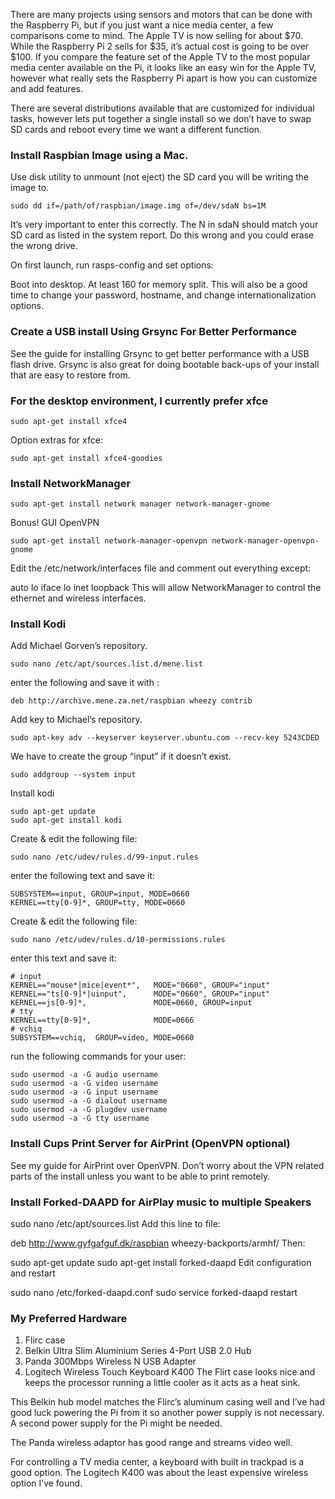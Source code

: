 There are many projects using sensors and motors that can be done with the Raspberry Pi, but if you just want a nice media center, a few comparisons come to mind. The Apple TV is now selling for about $70. While the Raspberry Pi 2 sells for $35, it’s actual cost is going to be over $100. If you compare the feature set of the Apple TV to the most popular media center available on the Pi, it looks like an easy win for the Apple TV, however what really sets the Raspberry Pi apart is how you can customize and add features.

There are several distributions available that are customized for individual tasks, however lets put together a single install so we don’t have to swap SD cards and reboot every time we want a different function.

### Install Raspbian Image using a Mac.
Use disk utility to unmount (not eject) the SD card you will be writing the image to.

```shell
sudo dd if=/path/of/raspbian/image.img of=/dev/sdaN bs=1M
```
It’s very important to enter this correctly. The N in sdaN should match your SD card as listed in the system report. Do this wrong and you could erase the wrong drive.

On first launch, run rasps-config and set options:

Boot into desktop.
At least 160 for memory split.
This will also be a good time to change your password, hostname, and change internationalization options.

### Create a USB install Using Grsync For Better Performance
See the guide for installing Grsync to get better performance with a USB flash drive. Grsync is also great for doing bootable back-ups of your install that are easy to restore from.

### For the desktop environment, I currently prefer xfce
```shell
sudo apt-get install xfce4
```
Option extras for xfce:
```shell
sudo apt-get install xfce4-goodies
```
### Install NetworkManager
```shell
sudo apt-get install network manager network-manager-gnome
```
Bonus! GUI OpenVPN
```shell
sudo apt-get install network-manager-openvpn network-manager-openvpn-gnome
```
Edit the /etc/network/interfaces file and comment out everything except:

auto lo
iface lo inet loopback
This will allow NetworkManager to control the ethernet and wireless interfaces.

### Install Kodi
Add Michael Gorven’s repository.
```shell
sudo nano /etc/apt/sources.list.d/mene.list
```
enter the following and save it with <control x>:
```shell
deb http://archive.mene.za.net/raspbian wheezy contrib
```
Add key to Michael’s repository.
```shell
sudo apt-key adv --keyserver keyserver.ubuntu.com --recv-key 5243CDED
```
We have to create the group “input” if it doesn’t exist.
```shell
sudo addgroup --system input
```
Install kodi
```shell
sudo apt-get update
sudo apt-get install kodi
```
Create & edit the following file:
```shell
sudo nano /etc/udev/rules.d/99-input.rules
```
enter the following text and save it:
```shell
SUBSYSTEM==input, GROUP=input, MODE=0660
KERNEL==tty[0-9]*, GROUP=tty, MODE=0660
```
Create & edit the following file:
```shell
sudo nano /etc/udev/rules.d/10-permissions.rules
```
enter this text and save it:

```shell
# input
KERNEL=="mouse*|mice|event*",   MODE="0660", GROUP="input"
KERNEL=="ts[0-9]*|uinput",      MODE="0660", GROUP="input"
KERNEL==js[0-9]*,               MODE=0660, GROUP=input
# tty
KERNEL==tty[0-9]*,              MODE=0666
# vchiq
SUBSYSTEM==vchiq,  GROUP=video, MODE=0660
```
run the following commands for your user:
```shell
sudo usermod -a -G audio username
sudo usermod -a -G video username
sudo usermod -a -G input username
sudo usermod -a -G dialout username
sudo usermod -a -G plugdev username
sudo usermod -a -G tty username
```
### Install Cups Print Server for AirPrint (OpenVPN optional)
See my guide for AirPrint over OpenVPN. Don’t worry about the VPN related parts of the install unless you want to be able to print remotely.

### Install Forked-DAAPD for AirPlay music to multiple Speakers
sudo nano /etc/apt/sources.list
Add this line to file:

deb http://www.gyfgafguf.dk/raspbian wheezy-backports/armhf/
Then:

sudo apt-get update
sudo apt-get install forked-daapd
Edit configuration and restart

sudo nano /etc/forked-daapd.conf
sudo service forked-daapd restart
### My Preferred Hardware
1. Flirc case
2. Belkin Ultra Slim Aluminium Series 4-Port USB 2.0 Hub
3. Panda 300Mbps Wireless N USB Adapter
4. Logitech Wireless Touch Keyboard K400
The Flirt case looks nice and keeps the processor running a little cooler as it acts as a heat sink.

This Belkin hub model matches the Flirc’s aluminum casing well and I’ve had good luck powering the Pi from it so another power supply is not necessary. A second power supply for the Pi might be needed.

The Panda wireless adaptor has good range and streams video well.

For controlling a TV media center, a keyboard with built in trackpad is a good option. The Logitech K400 was about the least expensive wireless option I’ve found.

